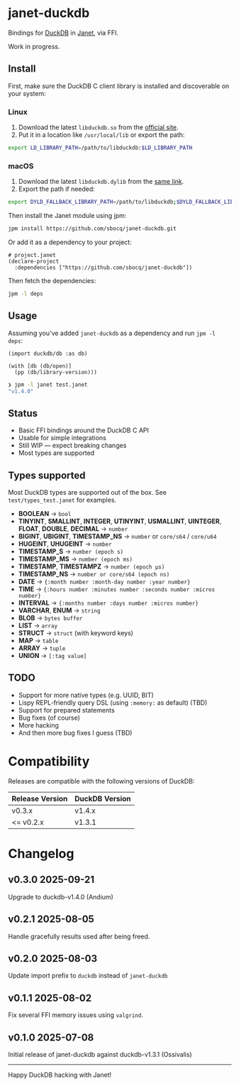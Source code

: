 # janet-duckdb

Bindings for [DuckDB](https://duckdb.org/) in [Janet](https://janet-lang.org/), via FFI.

Work in progress.

## Install

First, make sure the DuckDB C client library is installed and discoverable on your system:

### Linux

1. Download the latest `libduckdb.so` from the [official site](https://duckdb.org/docs/installation/?version=stable\&environment=cplusplus\&platform=linux\&download_method=direct\&architecture=x86_64).
2. Put it in a location like `/usr/local/lib` or export the path:

```bash
export LD_LIBRARY_PATH=/path/to/libduckdb:$LD_LIBRARY_PATH
```

### macOS

1. Download the latest `libduckdb.dylib` from the [same link](https://duckdb.org/docs/installation/?version=stable\&environment=cplusplus\&platform=linux\&download_method=direct).
2. Export the path if needed:

```bash
export DYLD_FALLBACK_LIBRARY_PATH=/path/to/libduckdb;$DYLD_FALLBACK_LIBRARY_PATH
```

Then install the Janet module using jpm:

```bash
jpm install https://github.com/sbocq/janet-duckdb.git
```

Or add it as a dependency to your project:

```janet
# project.janet
(declare-project
  :dependencies ["https://github.com/sbocq/janet-duckdb"])
```

Then fetch the dependencies:

```bash
jpm -l deps
```

## Usage

Assuming you've added `janet-duckdb` as a dependency and run `jpm -l deps`:

```janet
(import duckdb/db :as db)

(with [db (db/open)]
  (pp (db/library-version)))
```

```bash
❯ jpm -l janet test.janet
"v1.4.0"
```

## Status

- Basic FFI bindings around the DuckDB C API
- Usable for simple integrations
- Still WIP — expect breaking changes
- Most types are supported

## Types supported

Most DuckDB types are supported out of the box. See `test/types_test.janet` for examples.

- **BOOLEAN** → `bool`
- **TINYINT**, **SMALLINT**, **INTEGER**, **UTINYINT**, **USMALLINT**, **UINTEGER**, **FLOAT**, **DOUBLE**, **DECIMAL** → `number`
- **BIGINT**, **UBIGINT**, **TIMESTAMP_NS** → `number` or `core/s64` / `core/u64`
- **HUGEINT**, **UHUGEINT** → `number`
- **TIMESTAMP_S** → `number (epoch s)`
- **TIMESTAMP_MS** → `number (epoch ms)`
- **TIMESTAMP**, **TIMESTAMPZ** → `number (epoch µs)`
- **TIMESTAMP_NS** → `number or core/s64 (epoch ns)`
- **DATE** → `{:month number :month-day number :year number}`
- **TIME** → `{:hours number :minutes number :seconds number :micros number}`
- **INTERVAL** → `{:months number :days number :micros number}`
- **VARCHAR**, **ENUM** → `string`
- **BLOB** → `bytes buffer`
- **LIST** → `array`
- **STRUCT** → `struct` (with keyword keys)
- **MAP** → `table`
- **ARRAY** → `tuple`
- **UNION** → `[:tag value]`

## TODO

- Support for more native types (e.g. UUID, BIT)
- Lispy REPL-friendly query DSL (using `:memory:` as default) (TBD)
- Support for prepared statements
- Bug fixes (of course)
- More hacking
- And then more bug fixes I guess (TBD)

# Compatibility

Releases are compatible with the following versions of DuckDB:

| Release Version | DuckDB Version   |
|-----------------|------------------|
| v0.3.x          | v1.4.x           |
| <= v0.2.x       | v1.3.1           |

# Changelog

## v0.3.0 2025-09-21

Upgrade to duckdb-v1.4.0 (Andium)

## v0.2.1 2025-08-05

Handle gracefully results used after being freed.

## v0.2.0 2025-08-03

Update import prefix to `duckdb` instead of `janet-duckdb`

## v0.1.1 2025-08-02

Fix several FFI memory issues using `valgrind`.

## v0.1.0 2025-07-08

Initial release of janet-duckdb against duckdb-v1.3.1 (Ossivalis)

---

Happy DuckDB hacking with Janet!
